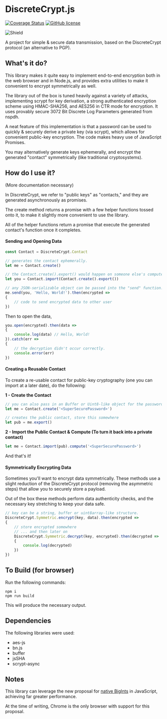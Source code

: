 # DiscreteCrypt.js

[![Coverage Status](https://coveralls.io/repos/github/TotalTechGeek/DiscreteCrypt.js/badge.svg?branch=master)](https://coveralls.io/github/TotalTechGeek/DiscreteCrypt.js?branch=master) [![GitHub license](https://img.shields.io/github/license/TotalTechGeek/DiscreteCrypt.js.svg)](https://github.com/TotalTechGeek/DiscreteCrypt.js/blob/master/LICENSE)

![Shield](https://svgshare.com/i/8D1.svg)

A project for simple & secure data transmission, based on the DiscreteCrypt protocol (an alternative to PGP).


## What's it do?

This library makes it quite easy to implement end-to-end encryption both in the web browser and in Node.js, and provides extra utilities to make it convenient to encrypt symmetrically as well.

The library out of the box is tuned heavily against a variety of attacks, implementing scrypt for key derivation, a strong authenticated encryption scheme using HMAC-SHA256, and AES256 in CTR mode for encryption. It uses provably secure 3072 Bit Discrete Log Parameters generated from nspdh. 

A neat feature of this implementation is that a password can be used to quickly & securely derive a private key (via scrypt), which allows for convenient public-key encryption. The code makes heavy use of JavaScript Promises.

You may alternatively generate keys ephemerally, and encrypt the generated "contact" symmetrically (like traditional cryptosystems).

## How do I use it?

(More documentation necessary)

In DiscreteCrypt, we refer to "public keys" as "contacts," and they are generated asynchronously as promises. 

The create method returns a promise with a few helper functions tossed onto it, to make it slightly more convenient to use the library. 

All of the helper functions return a promise that execute the generated contact's function once it completes.


#### Sending and Opening Data

```js
const Contact = DiscreteCrypt.Contact

// generates the contact ephemerally.
let me = Contact.create()

// the Contact.create().export() would happen on someone else's computer
let you = Contact.import(Contact.create().export())

// any JSON-serializable object can be passed into the "send" function.
me.send(you, 'Hello, World!').then(encrypted =>
{
    // code to send encrypted data to other user
})
```


Then to open the data, 

```js 
you.open(encrypted).then(data =>
{
    console.log(data) // Hello, World!
}).catch(err =>
{
    // the decryption didn't occur correctly.
    console.error(err)
})
```


#### Creating a Reusable Contact 

To create a re-usable contact for public-key cryptography (one you can import at a later date), do the following:

**1 - Create the Contact** 

```js
// you can also pass in an Buffer or Uint8-like object for the password.
let me = Contact.create('<SuperSecurePassword>')

// creates the public contact, store this somewhere
let pub = me.export()
```


**2 - Import the Public Contact & Compute (To turn it back into a private contact)**

```js
let me = Contact.import(pub).compute('<SuperSecurePassword>')
```

And that's it! 


#### Symmetrically Encrypting Data

Sometimes you'll want to encrypt data symmetrically. These methods use a slight reduction of the DiscreteCrypt protocol (removing the asymmetric steps) that allow you to securely store a payload.  

Out of the box these methods perform data authenticity checks, and the necessary key stretching to keep your data safe. 

```js
// key can be a string, buffer or uint8array-like structure.
DiscreteCrypt.Symmetric.encrypt(key, data).then(encrypted =>
{
    // store encrypted somewhere
    // ... and then later on
    DiscreteCrypt.Symmetric.decrypt(key, encrypted).then(decrypted =>
    {
        console.log(decrypted)
    })
})
```


## To Build (for browser)

Run the following commands:
```
npm i
npm run build
```

This will produce the necessary output.


## Dependencies

The following libraries were used:
- aes-js
- bn.js 
- buffer
- jsSHA
- scrypt-async

## Notes

This library can leverage the new proposal for [native BigInts](https://github.com/tc39/proposal-bigint) in JavaScript, achieving far greater performance.

At the time of writing, Chrome is the only browser with support for this proposal.
